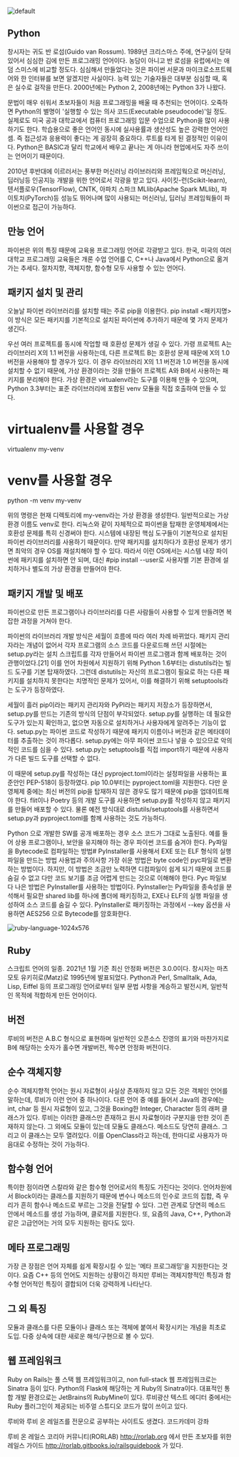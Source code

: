 


![default](https://user-images.githubusercontent.com/31435126/49341251-1735f080-f68e-11e8-99fb-809c1f38a258.png)










<h2>Python</h2>

창시자는 귀도 반 로섬(Guido van Rossum). 1989년 크리스마스 주에, 연구실이 닫혀있어서 심심한 김에 만든 프로그래밍 언어이다. 농담이 아니고 반 로섬을 유럽에서는 애덤 스미스에 비교할 정도다. 심심해서 만들었다는 것은 파이썬 서문과 마이크로소프트웨어와 한 인터뷰를 보면 알겠지만 사실이다. 능력 있는 기술자들은 대부분 심심할 때, 혹은 실수로 걸작을 만든다. 2000년에는 Python 2, 2008년에는 Python 3가 나왔다.

문법이 매우 쉬워서 초보자들이 처음 프로그래밍을 배울 때 추천되는 언어이다. 오죽하면 Python의 별명이 '실행할 수 있는 의사 코드(Executable pseudocode)'일 정도. 실제로도 미국 공과 대학교에서 컴퓨터 프로그래밍 입문 수업으로 Python을 많이 사용하기도 한다. 학습용으로 좋은 언어인 동시에 실사용률과 생산성도 높은 강력한 언어인 셈. 즉 접근성과 응용력이 좋다는 게 굉장히 중요하다. 루트를 타게 된 결정적인 이유이다. Python은 BASIC과 달리 학교에서 배우고 끝나는 게 아니라 현업에서도 자주 쓰이는 언어이기 때문이다.

2010년 후반대에 이르러서는 풍부한 머신러닝 라이브러리와 프레임웍으로 머신러닝, 딥러닝등 인공지능 개발을 위한 언어로서 각광을 받고 있다. 사이킷-런(Scikit-learn), 텐서플로우(TensorFlow), CNTK, 아파치 스파크 MLlib(Apache Spark MLlib), 파이토치(PyTorch)등 성능도 뛰어나며 많이 사용되는 머신러닝, 딥러닝 프레임웍들이 파이썬으로 접근이 가능하다.

<h2>만능 언어</h2>

파이썬은 위의 특징 때문에 교육용 프로그래밍 언어로 각광받고 있다. 한국, 미국의 여러 대학교 프로그래밍 교육들은 개론 수업 언어를 C, C++나 Java에서 Python으로 옮겨가는 추세다.
절차지향, 객체지향, 함수형 모두 사용할 수 있는 언어다.

<h2>패키지 설치 및 관리</h2>

오늘날 파이썬 라이브러리를 설치할 때는 주로 pip을 이용한다.
pip install <패키지명>
이 방식은 모든 패키지를 기본적으로 설치된 파이썬에 추가하기 때문에 몇 가지 문제가 생긴다.

우선 여러 프로젝트를 동시에 작업할 때 호환성 문제가 생길 수 있다. 가령 프로젝트 A는 라이브러리 X의 1.1 버전을 사용하는데, 다른 프로젝트 B는 호환성 문제 때문에 X의 1.0 버전을 사용해야 할 경우가 있다. 이 경우 라이브러리 X의 1.1 버전과 1.0 버전을 동시에 설치할 수 없기 때문에, 가상 환경이라는 것을 만들어 프로젝트 A와 B에서 사용하는 패키지를 분리해야 한다. 가상 환경은 virtualenv라는 도구를 이용해 만들 수 있으며, Python 3.3부터는 표준 라이브러리에 포함된 venv 모듈을 직접 호출하여 만들 수 있다.
# virtualenv를 사용할 경우
virtualenv my-venv
# venv를 사용할 경우
python -m venv my-venv

위의 명령은 현재 디렉토리에 my-venv라는 가상 환경을 생성한다. 일반적으로는 가상 환경 이름도 venv로 한다.
리눅스와 같이 자체적으로 파이썬을 탑재한 운영체제에서는 호환성 문제를 특히 신경써야 한다. 시스템에 내장된 핵심 도구들이 기본적으로 설치된 파이썬 라이브러리를 사용하기 때문이다. 만약 패키지를 설치하다가 호환성 문제가 생기면 최악의 경우 OS를 재설치해야 할 수 있다. 따라서 이런 OS에서는 시스템 내장 파이썬에 패키지를 설치하면 안 되며, 대신 #pip install --user로 사용자별 기본 환경에 설치하거나 별도의 가상 환경을 만들어야 한다.

<h2>패키지 개발 및 배포</h2>

파이썬으로 만든 프로그램이나 라이브러리를 다른 사람들이 사용할 수 있게 만들려면 복잡한 과정을 거쳐야 한다.

파이썬의 라이브러리 개발 방식은 세월이 흐름에 따라 여러 차례 바뀌었다. 패키지 관리자라는 개념이 없어서 각자 프로그램의 소스 코드를 다운로드해 쓰던 시절에는 setup.py라는 설치 스크립트를 각자 만들어서 파이썬 프로그램과 함께 배포하는 것이 관행이었다.[21] 이를 언어 차원에서 지원하기 위해 Python 1.6부터는 distutils라는 빌드 도구를 기본 탑재하였다. 그런데 distutils는 자신의 프로그램이 필요로 하는 다른 패키지를 설치하지 못한다는 치명적인 문제가 있어서, 이를 해결하기 위해 setuptools라는 도구가 등장하였다.

세월이 흘러 pip이라는 패키지 관리자와 PyPI라는 패키지 저장소가 등장하면서, setup.py를 만드는 기존의 방식의 단점이 부각되었다.
setup.py를 실행하는 데 필요한 도구가 있는지 확인하고, 없으면 자동으로 설치하거나 사용자에게 알려주는 기능이 없다.
setup.py는 파이썬 코드로 작성하기 때문에 패키지 이름이나 버전과 같은 메타데이터를 추출하는 것이 까다롭다.
setup.py에는 아무 파이썬 코드나 넣을 수 있으므로 악의적인 코드를 심을 수 있다.
setup.py는 setuptools를 직접 import하기 때문에 사용자가 다른 빌드 도구를 선택할 수 없다.

이 때문에 setup.py를 작성하는 대신 pyproject.toml이라는 설정파일을 사용하는 표준안인 PEP-518이 등장하였다. pip 10.0부터는 pyproject.toml을 지원한다. 다만 운영체제 중에는 최신 버전의 pip을 탑재하지 않은 경우도 많기 때문에 pip을 업데이트해야 한다. flit이나 Poetry 등의 개발 도구를 사용하면 setup.py를 작성하지 않고 패키지를 만들어 배포할 수 있다. 물론 예전 방식대로 distutils/setuptools를 사용하면서 setup.py과 pyproject.toml를 함께 사용하는 것도 가능하다.

Python 으로 개발한 SW를 공개 배포하는 경우 소스 코드가 그대로 노출된다. 예를 들어 상용 프로그램이나, 보안을 유지해야 하는 경우 파이썬 코드를 숨겨야 한다.
Py파일을 Bytecode로 컴파일하는 방법#
PyInstaller를 사용해서 EXE 또는 ELF 형식의 실행 파일을 만드는 방법 사용법과 주의사항
가장 쉬운 방법은 byte code인 pyc파일로 변환하는 방법이다. 하지만, 이 방법은 조금만 노력하면 디컴파일이 쉽게 되기 때문에 코드를 숨길 수 없고 다만 코드 보기를 조금 어렵게 만드는 것으로 이해해야 한다. Pyc 파일보다 나은 방법은 PyInstaller를 사용하는 방법이다. PyInstaller는 Py파일을 종속성을 분석해서 필요한 shared lib를 하나에 폴더에 패키징하고, EXE나 ELF의 실행 파일을 생성하여 소스 코드를 숨길 수 있다. PyInstaller로 패키징하는 과정에서 --key 옵션을 사용하면 AES256 으로 Bytecode를 암호화한다.
















![ruby-language-1024x576](https://user-images.githubusercontent.com/31435126/49341330-49941d80-f68f-11e8-863e-cec6933a1958.png)






<h2>Ruby</h2>

스크립트 언어의 일종. 2021년 1월 기준 최신 안정화 버전은 3.0.0이다. 창시자는 마츠모토 유키히로(Matz)로 1995년에 발표되었다.
Python과 Perl, Smalltalk, Ada, Lisp, Eiffel 등의 프로그래밍 언어로부터 일부 문법 사항을 계승하고 발전시켜, 일반적인 목적에 적합하게 만든 언어이다.

<h2>버전</h2>

루비의 버전은 A.B.C 형식으로 표현하며 일반적인 오픈소스 진영의 표기와 마찬가지로 B에 해당하는 숫자가 홀수면 개발버전, 짝수면 안정화 버전이다.

<h2>순수 객체지향</h2>

순수 객체지향적 언어는 원시 자료형이 사실상 존재하지 않고 모든 것은 객체인 언어를 말하는데, 루비가 이런 언어 중 하나이다. 다른 언어 중 예를 들어서 Java의 경우에는 int, char 등 원시 자료형이 있고, 그것을 Boxing한 Integer, Character 등의 래퍼 클래스가 있다. 루비는 이러한 클래스만 존재하고 원시 자료형이라 구분지을 만한 것이 존재하지 않는다. 그 외에도 모듈이 있는데 모듈도 클래스다. 메소드도 당연히 클래스. 그리고 이 클래스는 모두 열려있다. 이를 OpenClass라고 하는데, 한마디로 사용자가 마음대로 수정하는 것이 가능하다.


<h2>함수형 언어</h2>

특이한 점이라면 스칼라와 같은 함수형 언어로서의 특징도 가진다는 것이다. 언어차원에서 Block이라는 클래스를 지원하기 때문에 변수나 메소드의 인수로 코드의 집합, 즉 우리가 흔히 함수나 메소드로 부르는 그것을 전달할 수 있다. 그런 관계로 당연히 메소드 안에서 메소드를 생성 가능하며, 클로저를 지원한다. 또, 요즘의 Java, C++, Python과 같은 고급언어는 거의 모두 지원하는 람다도 있다.

<h2>메타 프로그래밍</h2>

가장 큰 장점은 언어 자체를 쉽게 확장시킬 수 있는 '메타 프로그래밍'을 지원한다는 것이다. 요즘 C++ 등의 언어도 지원하는 상황이긴 하지만 루비는 객체지향적인 특징과 함수형 언어적인 특징이 결합되어 더욱 강력하게 나타난다. 

<h2>그 외 특징</h2>

모듈과 클래스를 다른 모듈이나 클래스 또는 객체에 붙여서 확장시키는 개념을 최초로 도입. 다중 상속에 대한 새로운 해석/구현으로 볼 수 있다.

<h2>웹 프레임워크</h2>

Ruby on Rails는 풀 스택 웹 프레임워크이고, non full-stack 웹 프레임워크로는 Sinatra 등이 있다. Python의 Flask에 해당하는 게 Ruby의 Sinatra이다. 대표적인 통합 개발 환경으로는 JetBrains의 RubyMine이 있다. 루비광산 텍스트 에디터 중에서는 Ruby 플러그인이 제공되는 비주얼 스튜디오 코드가 많이 쓰이고 있다.

루비와 루비 온 레일즈를 전문으로 공부하는 사이트도 생겼다. 코드카데미 강좌

루비 온 레일스 코리아 커뮤니티(RORLAB) http://rorlab.org 에서 만든 초보자를 위한 레일스 가이드 http://rorlab.gitbooks.io/railsguidebook 가 있다.




